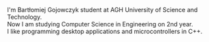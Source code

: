 I'm Bartłomiej Gojowczyk student at AGH University of Science and Technology. 
<br />
Now I am studying Computer Science in Engineering on 2nd year.
<br />
I like programming desktop applications and microcontrollers in C++.


<!---- 👋 Hi, I’m @bravePeer
- 👀 I’m interested in ...
- 🌱 I’m currently learning ...
- 💞️ I’m looking to collaborate on ...
- 📫 How to reach me ...


bravePeer/bravePeer is a ✨ special ✨ repository because its `README.md` (this file) appears on your GitHub profile.
You can click the Preview link to take a look at your changes.
--->
